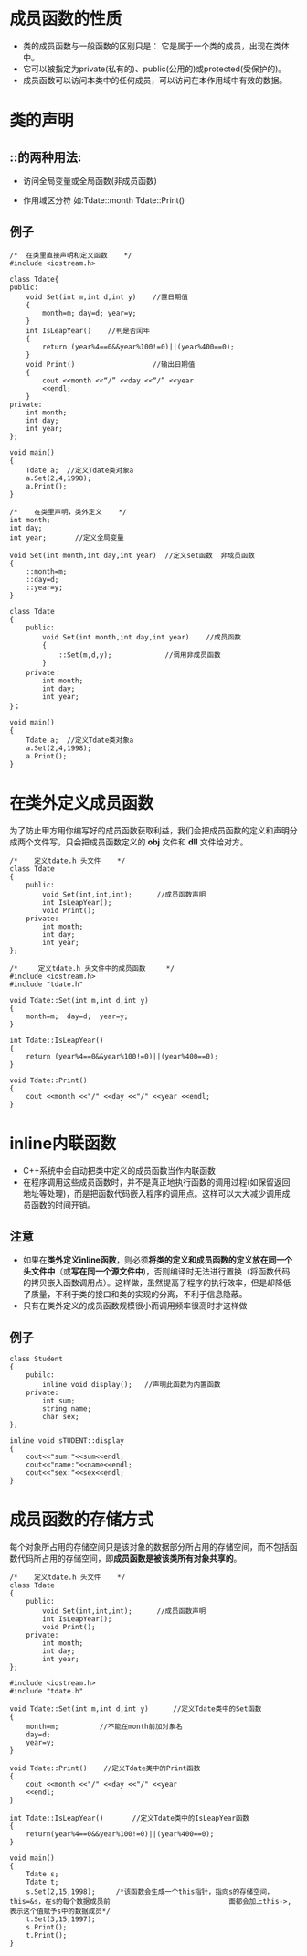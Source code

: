 # **成员函数的性质**

- 类的成员函数与一般函数的区别只是： 它是属于一个类的成员，出现在类体中。
- 它可以被指定为private(私有的)、public(公用的)或protected(受保护的)。
- 成员函数可以访问本类中的任何成员，可以访问在本作用域中有效的数据。

# **类的声明**

## **::的两种用法:**

- 访问全局变量或全局函数(非成员函数)

- 作用域区分符
  如:Tdate::month
       Tdate::Print()

## **例子**

```
/*  在类里直接声明和定义函数    */
#include <iostream.h>

class Tdate{
public:
    void Set(int m,int d,int y)    //置日期值
    {
    	month=m; day=d; year=y;
    }
	int IsLeapYear()    //判是否闰年
	{
		return (year%4==0&&year%100!=0)||(year%400==0);
	} 
	void Print()                   //输出日期值
	{
		cout <<month <<“/” <<day <<“/” <<year    
    	<<endl;
	}
private:
	int month;
    int day;
    int year;
};

void main()
{
	Tdate a;  //定义Tdate类对象a
    a.Set(2,4,1998);
    a.Print();
}
```

```
/*    在类里声明，类外定义    */
int month;
int day;
int year;       //定义全局变量

void Set(int month,int day,int year)  //定义set函数  非成员函数
{
	::month=m;
	::day=d;
	::year=y;
}

class Tdate
{
	public:
		void Set(int month,int day,int year)    //成员函数
		{
			::Set(m,d,y);             //调用非成员函数
		}
	private：
		int month;
		int day;
		int year;
}；

void main()
{
	Tdate a;  //定义Tdate类对象a
    a.Set(2,4,1998);
    a.Print();
}
```

# **在类外定义成员函数**

为了防止甲方用你编写好的成员函数获取利益，我们会把成员函数的定义和声明分成两个文件写，只会把成员函数定义的 **obj** 文件和 **dll** 文件给对方。

```
/*    定义tdate.h 头文件    */
class Tdate
{
	public:
    	void Set(int,int,int);      //成员函数声明
        int IsLeapYear();
        void Print();
    private:
    	int month;
        int day;
        int year;
};
```

```
/*     定义tdate.h 头文件中的成员函数     */
#include <iostream.h>
#include "tdate.h"

void Tdate::Set(int m,int d,int y)
{
	month=m;  day=d;  year=y;
}

int Tdate::IsLeapYear()
{
	return (year%4==0&&year%100!=0)||(year%400==0);
}

void Tdate::Print()
{
	cout <<month <<"/" <<day <<"/" <<year <<endl;
}
```

# **inline内联函数**

- C++系统中会自动把类中定义的成员函数当作内联函数
- 在程序调用这些成员函数时，并不是真正地执行函数的调用过程(如保留返回地址等处理)，而是把函数代码嵌入程序的调用点。这样可以大大减少调用成员函数的时间开销。

## 注意

- 如果在**类外定义inline函数**，则必须**将类的定义和成员函数的定义放在同一个头文件中**（或**写在同一个源文件中**)，否则编译时无法进行置换（将函数代码的拷贝嵌入函数调用点）。这样做，虽然提高了程序的执行效率，但是却降低了质量，不利于类的接口和类的实现的分离，不利于信息隐蔽。
- 只有在类外定义的成员函数规模很小而调用频率很高时才这样做

## **例子**

```
class Student
{
	pubilc:
		inline void display();   //声明此函数为内置函数
	private:
		int sum;
		string name;
		char sex;
};

inline void sTUDENT::display
{
	cout<<"sum:"<<sum<<endl;
	cout<<"name:"<<name<<endl;
	cout<<"sex:"<<sex<<endl;
}
```

# **成员函数的存储方式**

每个对象所占用的存储空间只是该对象的数据部分所占用的存储空间，而不包括函数代码所占用的存储空间，即**成员函数是被该类所有对象共享的**。

```
/*    定义tdate.h 头文件    */
class Tdate
{
	public:
    	void Set(int,int,int);      //成员函数声明
        int IsLeapYear();
        void Print();
    private:
    	int month;
        int day;
        int year;
};
```

```
#include <iostream.h>
#include "tdate.h"

void Tdate::Set(int m,int d,int y)      //定义Tdate类中的Set函数
{
	month=m;          //不能在month前加对象名
    day=d;
    year=y;
}

void Tdate::Print()    //定义Tdate类中的Print函数
{
	cout <<month <<"/" <<day <<"/" <<year 
    <<endl;
} 

int Tdate::IsLeapYear()       //定义Tdate类中的IsLeapYear函数
{ 
	return(year%4==0&&year%100!=0)||(year%400==0);
}

void main()
{
	Tdate s;
    Tdate t;
    s.Set(2,15,1998);     /*该函数会生成一个this指针，指向s的存储空间，this=&s，在s的每个数据成员前                             面都会加上this->,表示这个值赋予s中的数据成员*/
    t.Set(3,15,1997);
    s.Print();
    t.Print();
}
```

